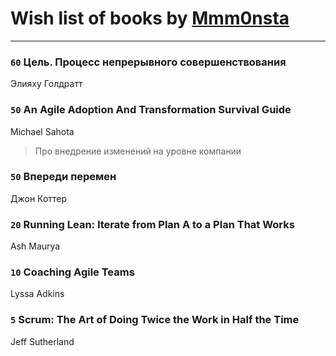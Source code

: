 # Wish list of books by [Mmm0nsta](https://www.facebook.com/app_scoped_user_id/920784524722527/)
---

### `60` Цель. Процесс непрерывного совершенствования
Элияху Голдратт

### `50` An Agile Adoption And Transformation Survival Guide
Michael Sahota
> Про внедрение изменений на уровне компании

### `50` Впереди перемен
Джон Коттер

### `20` Running Lean: Iterate from Plan A to a Plan That Works
Ash Maurya

### `10` Coaching Agile Teams
Lyssa Adkins

### `5` Scrum: The Art of Doing Twice the Work in Half the Time
Jeff Sutherland

